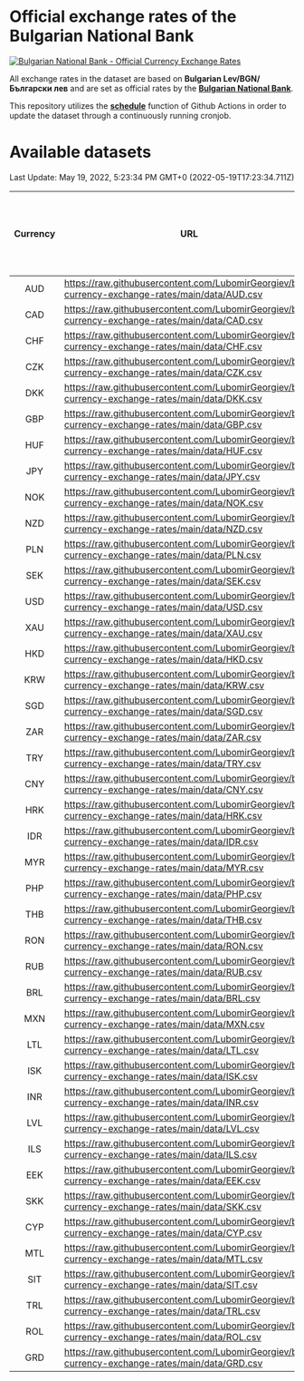 # Official exchange rates of the Bulgarian National Bank

[![Bulgarian National Bank - Official Currency Exchange Rates](https://github.com/LubomirGeorgiev/bnb-currency-exchange-rates/actions/workflows/update-rates.yml/badge.svg?branch=main)](https://github.com/LubomirGeorgiev/bnb-currency-exchange-rates/actions/workflows/update-rates.yml)

All exchange rates in the dataset are based on **Bulgarian Lev/BGN/Български лев** and are set as official rates by the [**Bulgarian National Bank**](https://www.bnb.bg/Statistics/StExternalSector/StExchangeRates/StERForeignCurrencies/index.htm?toLang=_EN).

This repository utilizes the [**schedule**](https://docs.github.com/en/actions/reference/events-that-trigger-workflows) function of Github Actions in order to update the dataset through a continuously running cronjob.

# Available datasets

<!-- START LINKS (DO NOT EVER FU*ING DELETE THIS COMMENT FOR THE LOVE OF YOUR LIFE!!! IF YOU ARE CURIOS HOW IT WORKS, YOU CAN HAVE A LOOK AT ./src/updateReadme.ts) -->

Last Update: May 19, 2022, 5:23:34 PM GMT+0 (2022-05-19T17:23:34.711Z)

| Currency | URL                                                                                             | Number of records | Number of missing days that were filled in |
| :------: | ----------------------------------------------------------------------------------------------- | :---------------: | :----------------------------------------: |
|   AUD    | https://raw.githubusercontent.com/LubomirGeorgiev/bnb-currency-exchange-rates/main/data/AUD.csv |       8133        |                    2509                    |
|   CAD    | https://raw.githubusercontent.com/LubomirGeorgiev/bnb-currency-exchange-rates/main/data/CAD.csv |       8133        |                    2509                    |
|   CHF    | https://raw.githubusercontent.com/LubomirGeorgiev/bnb-currency-exchange-rates/main/data/CHF.csv |       8133        |                    2509                    |
|   CZK    | https://raw.githubusercontent.com/LubomirGeorgiev/bnb-currency-exchange-rates/main/data/CZK.csv |       8133        |                    2509                    |
|   DKK    | https://raw.githubusercontent.com/LubomirGeorgiev/bnb-currency-exchange-rates/main/data/DKK.csv |       8133        |                    2509                    |
|   GBP    | https://raw.githubusercontent.com/LubomirGeorgiev/bnb-currency-exchange-rates/main/data/GBP.csv |       8133        |                    2509                    |
|   HUF    | https://raw.githubusercontent.com/LubomirGeorgiev/bnb-currency-exchange-rates/main/data/HUF.csv |       8133        |                    2509                    |
|   JPY    | https://raw.githubusercontent.com/LubomirGeorgiev/bnb-currency-exchange-rates/main/data/JPY.csv |       8133        |                    2509                    |
|   NOK    | https://raw.githubusercontent.com/LubomirGeorgiev/bnb-currency-exchange-rates/main/data/NOK.csv |       8133        |                    2509                    |
|   NZD    | https://raw.githubusercontent.com/LubomirGeorgiev/bnb-currency-exchange-rates/main/data/NZD.csv |       8133        |                    2509                    |
|   PLN    | https://raw.githubusercontent.com/LubomirGeorgiev/bnb-currency-exchange-rates/main/data/PLN.csv |       8133        |                    2509                    |
|   SEK    | https://raw.githubusercontent.com/LubomirGeorgiev/bnb-currency-exchange-rates/main/data/SEK.csv |       8133        |                    2509                    |
|   USD    | https://raw.githubusercontent.com/LubomirGeorgiev/bnb-currency-exchange-rates/main/data/USD.csv |       8133        |                    2509                    |
|   XAU    | https://raw.githubusercontent.com/LubomirGeorgiev/bnb-currency-exchange-rates/main/data/XAU.csv |       8133        |                    2511                    |
|   HKD    | https://raw.githubusercontent.com/LubomirGeorgiev/bnb-currency-exchange-rates/main/data/HKD.csv |       7835        |                    2422                    |
|   KRW    | https://raw.githubusercontent.com/LubomirGeorgiev/bnb-currency-exchange-rates/main/data/KRW.csv |       7835        |                    2422                    |
|   SGD    | https://raw.githubusercontent.com/LubomirGeorgiev/bnb-currency-exchange-rates/main/data/SGD.csv |       7835        |                    2422                    |
|   ZAR    | https://raw.githubusercontent.com/LubomirGeorgiev/bnb-currency-exchange-rates/main/data/ZAR.csv |       7835        |                    2422                    |
|   TRY    | https://raw.githubusercontent.com/LubomirGeorgiev/bnb-currency-exchange-rates/main/data/TRY.csv |       6323        |                    1958                    |
|   CNY    | https://raw.githubusercontent.com/LubomirGeorgiev/bnb-currency-exchange-rates/main/data/CNY.csv |       6205        |                    1924                    |
|   HRK    | https://raw.githubusercontent.com/LubomirGeorgiev/bnb-currency-exchange-rates/main/data/HRK.csv |       6205        |                    1924                    |
|   IDR    | https://raw.githubusercontent.com/LubomirGeorgiev/bnb-currency-exchange-rates/main/data/IDR.csv |       6205        |                    1924                    |
|   MYR    | https://raw.githubusercontent.com/LubomirGeorgiev/bnb-currency-exchange-rates/main/data/MYR.csv |       6205        |                    1924                    |
|   PHP    | https://raw.githubusercontent.com/LubomirGeorgiev/bnb-currency-exchange-rates/main/data/PHP.csv |       6205        |                    1924                    |
|   THB    | https://raw.githubusercontent.com/LubomirGeorgiev/bnb-currency-exchange-rates/main/data/THB.csv |       6205        |                    1924                    |
|   RON    | https://raw.githubusercontent.com/LubomirGeorgiev/bnb-currency-exchange-rates/main/data/RON.csv |       6146        |                    1906                    |
|   RUB    | https://raw.githubusercontent.com/LubomirGeorgiev/bnb-currency-exchange-rates/main/data/RUB.csv |       6126        |                    1897                    |
|   BRL    | https://raw.githubusercontent.com/LubomirGeorgiev/bnb-currency-exchange-rates/main/data/BRL.csv |       5234        |                    1626                    |
|   MXN    | https://raw.githubusercontent.com/LubomirGeorgiev/bnb-currency-exchange-rates/main/data/MXN.csv |       5234        |                    1626                    |
|   LTL    | https://raw.githubusercontent.com/LubomirGeorgiev/bnb-currency-exchange-rates/main/data/LTL.csv |       5146        |                    1575                    |
|   ISK    | https://raw.githubusercontent.com/LubomirGeorgiev/bnb-currency-exchange-rates/main/data/ISK.csv |       5133        |                    1587                    |
|   INR    | https://raw.githubusercontent.com/LubomirGeorgiev/bnb-currency-exchange-rates/main/data/INR.csv |       4865        |                    1510                    |
|   LVL    | https://raw.githubusercontent.com/LubomirGeorgiev/bnb-currency-exchange-rates/main/data/LVL.csv |       4783        |                    1463                    |
|   ILS    | https://raw.githubusercontent.com/LubomirGeorgiev/bnb-currency-exchange-rates/main/data/ILS.csv |       4141        |                    1291                    |
|   EEK    | https://raw.githubusercontent.com/LubomirGeorgiev/bnb-currency-exchange-rates/main/data/EEK.csv |       3989        |                    1215                    |
|   SKK    | https://raw.githubusercontent.com/LubomirGeorgiev/bnb-currency-exchange-rates/main/data/SKK.csv |       2965        |                    907                     |
|   CYP    | https://raw.githubusercontent.com/LubomirGeorgiev/bnb-currency-exchange-rates/main/data/CYP.csv |       2895        |                    879                     |
|   MTL    | https://raw.githubusercontent.com/LubomirGeorgiev/bnb-currency-exchange-rates/main/data/MTL.csv |       2597        |                    792                     |
|   SIT    | https://raw.githubusercontent.com/LubomirGeorgiev/bnb-currency-exchange-rates/main/data/SIT.csv |       2534        |                    770                     |
|   TRL    | https://raw.githubusercontent.com/LubomirGeorgiev/bnb-currency-exchange-rates/main/data/TRL.csv |       1808        |                    549                     |
|   ROL    | https://raw.githubusercontent.com/LubomirGeorgiev/bnb-currency-exchange-rates/main/data/ROL.csv |       1689        |                    516                     |
|   GRD    | https://raw.githubusercontent.com/LubomirGeorgiev/bnb-currency-exchange-rates/main/data/GRD.csv |        357        |                    105                     |

<!-- END LINKS (DO NOT EVER FU*ING DELETE THIS COMMENT FOR THE LOVE OF YOUR LIFE!!! IF YOU ARE CURIOS HOW IT WORKS, YOU CAN HAVE A LOOK AT ./src/updateReadme.ts) -->
